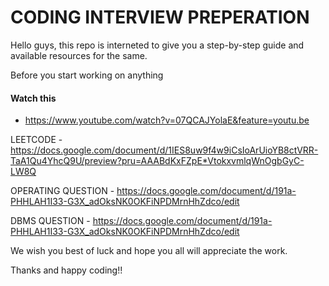 # CODING INTERVIEW PREPERATION

Hello guys, this repo is interneted to give you a step-by-step guide and available resources for the same.

Before you start working on anything
#### Watch this 
- https://www.youtube.com/watch?v=07QCAJYolaE&feature=youtu.be

LEETCODE - https://docs.google.com/document/d/1IES8uw9f4w9iCsIoArUioYB8ctVRR-TaA1Qu4YhcQ9U/preview?pru=AAABdKxFZpE*VtokxvmlqWnOgbGyC-LW8Q

OPERATING QUESTION - https://docs.google.com/document/d/191a-PHHLAH1I33-G3X_adOksNK0OKFiNPDMrnHhZdco/edit

DBMS QUESTION - https://docs.google.com/document/d/191a-PHHLAH1I33-G3X_adOksNK0OKFiNPDMrnHhZdco/edit

We wish you best of luck and hope you all will appreciate the work.

Thanks and happy coding!!
